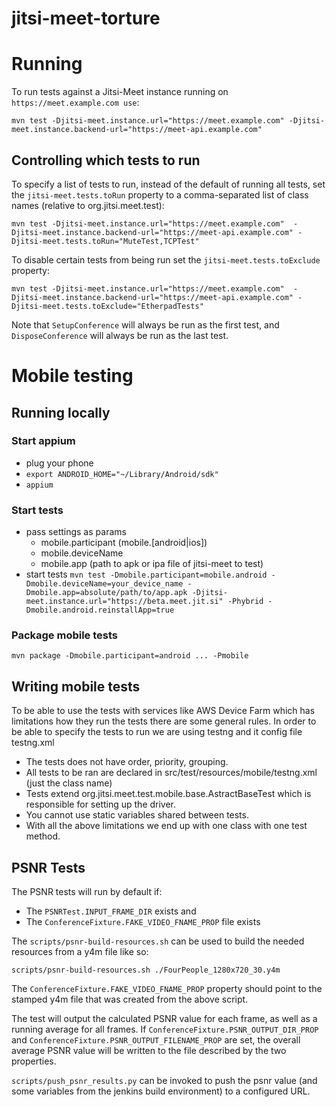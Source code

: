 jitsi-meet-torture
==================

# Running 
To run tests against a Jitsi-Meet instance running on `https://meet.example.com use`:

```mvn test -Djitsi-meet.instance.url="https://meet.example.com" -Djitsi-meet.instance.backend-url="https://meet-api.example.com"```

## Controlling which tests to run
To specify a list of tests to run, instead of the default of running all tests, set the `jitsi-meet.tests.toRun` property to a comma-separated list of class names (relative to org.jitsi.meet.test):

```mvn test -Djitsi-meet.instance.url="https://meet.example.com"  -Djitsi-meet.instance.backend-url="https://meet-api.example.com" -Djitsi-meet.tests.toRun="MuteTest,TCPTest"```


To disable certain tests from being run set the `jitsi-meet.tests.toExclude` property:

```mvn test -Djitsi-meet.instance.url="https://meet.example.com"  -Djitsi-meet.instance.backend-url="https://meet-api.example.com" -Djitsi-meet.tests.toExclude="EtherpadTests"```


Note that `SetupConference` will always be run as the first test, and `DisposeConference` will always be run as the last test.

# Mobile testing

## Running locally

### Start appium
 - plug your phone
 - ``export ANDROID_HOME="~/Library/Android/sdk"``
 - ``appium``
### Start tests
- pass settings as params
  * mobile.participant (mobile.[android|ios])
  * mobile.deviceName
  * mobile.app (path to apk or ipa file of jitsi-meet to test)
- start tests
``mvn test -Dmobile.participant=mobile.android -Dmobile.deviceName=your_device_name -Dmobile.app=absolute/path/to/app.apk -Djitsi-meet.instance.url="https://beta.meet.jit.si" -Phybrid -Dmobile.android.reinstallApp=true``

### Package mobile tests
``mvn package -Dmobile.participant=android ... -Pmobile`` 

## Writing mobile tests
To be able to use the tests with services like AWS Device Farm which has 
limitations how they run the tests there are some general rules.
In order to be able to specify the tests to run we are using testng and
it config file testng.xml 
* The tests does not have order, priority, grouping.
* All tests to be ran are declared in src/test/resources/mobile/testng.xml 
    (just the class name)
* Tests extend org.jitsi.meet.test.mobile.base.AstractBaseTest which is 
responsible for setting up the driver.
* You cannot use static variables shared between tests.
* With all the above limitations we end up with one class 
with one test method.


## PSNR Tests
The PSNR tests will run by default if:
* The `PSNRTest.INPUT_FRAME_DIR` exists and
* The `ConferenceFixture.FAKE_VIDEO_FNAME_PROP` file exists

The `scripts/psnr-build-resources.sh` can be used to build the needed resources from a y4m file like so:
```
scripts/psnr-build-resources.sh ./FourPeople_1280x720_30.y4m
```

The `ConferenceFixture.FAKE_VIDEO_FNAME_PROP` property should point to the stamped y4m file that was created from the above script.

The test will output the calculated PSNR value for each frame, as well as a running average for all frames.  If `ConferenceFixture.PSNR_OUTPUT_DIR_PROP` and `ConferenceFixture.PSNR_OUTPUT_FILENAME_PROP` are set, the overall average PSNR value will be written to the file described by the two properties.

`scripts/push_psnr_results.py` can be invoked to push the psnr value (and some variables from the jenkins build environment) to a configured URL.
